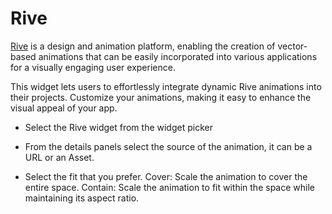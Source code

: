# Rive

[Rive](https://rive.app/) is a design and animation platform, enabling the creation of vector-based animations that can be easily incorporated into various applications for a visually engaging user experience.

This widget lets users to effortlessly integrate dynamic Rive animations into their projects. Customize your animations, making it easy to enhance the visual appeal of your app.

- Select the Rive widget from the widget picker

- From the details panels select the source of the animation, it can be a URL or an Asset.

- Select the fit that you prefer. Cover: Scale the animation to cover the entire space. Contain: Scale the animation to fit within the space while maintaining its aspect ratio.

